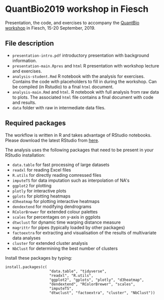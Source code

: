 # QuantBio2019 workshop in Fiesch

Presentation, the code, and exercises to accompany the [QuantBio workshop](http://quantbio2019.epfl.ch) in Fiesch, 15-20 September, 2019.

## File description

- `presentation-intro.pdf` introductory presentation with background information.
- `presentation-main.Rpres` and `html` R presentation with workshop lecture and exercises.
- `analysis-student.Rmd` R notebook with the analysis for exercises. Contains the code with placeholders to fill in during the workshop. Can be compiled (in Rstudio) to a final `html` document.
- `analysis-main.Rmd` and `html`. R notebook with full analysis from raw data to plots. The associated `html` file contains a final document with code and results.
- `data` folder with raw in intermediate data files.

## Required packages

The workflow is written in R and takes advantage of RStudio notebooks. Please download the latest RStudio from [here](https://www.rstudio.com/products/rstudio/download/#download).

The analysis uses the following packages that need to be present in your RStudio installation:

- `data.table` for fast processing of large datasets
- `readxl` for reading Excel files
- `R.utils` for directly reading comressed files
- `imputeTS` for data imputation such as interpolation of NA's
- `ggplot2` for plotting
- `plotly` for interactive plots
- `gplots` for plotting heatmaps
- `d3heatmap` for plotting interactive heatmaps
- `dendextend` for modifying dendrograms
- `RColorBrewer` for extended colour palettes
- `scales` for percentages on y-axis in ggplots
- `dtwclust` for dynamic time warping distance measure
- `magrittr` for pipes (typically loaded by other packages)
- `factoextra` for extracting and visualisation of the results of multivariate data analyses
- `cluster` for extended cluster analysis
- `NbClust` for determining the best number of clusters

Install these packages by typing:

```
install.packages(c(
					"data.table", "tidyverse",
					"readxl", "R.utils",
					"ggplot2", "gplots", "plotly", "d3heatmap",
					"dendextend", "RColorBrewer", "scales",
					"imputeTS", 
					"dtwclust", "factoextra", "cluster", "NbClust")) 
```